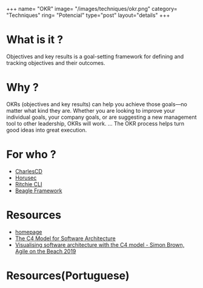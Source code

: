 +++
name= "OKR"
image= "/images/techniques/okr.png"
category= "Techniques"
ring= "Potencial"
type="post"
layout="details"
+++

# What is it ?

Objectives and key results is a goal-setting framework for defining and tracking objectives and their outcomes. 

# Why ?

OKRs (objectives and key results) can help you achieve those goals—no matter what kind they are. Whether you are looking to improve your individual goals, your company goals, or are suggesting a new management tool to other leadership, OKRs will work. ... The OKR process helps turn good ideas into great execution.


# For who ?

* [CharlesCD](https://charlescd.io/)
* [Horusec](https://horusec.io/site/)
* [Ritchie CLI](https://ritchiecli.io/)
* [Beagle Framework](https://usebeagle.io/)

# Resources
- [homepage](https://c4model.com/)
- [The C4 Model for Software Architecture](https://www.infoq.com/articles/C4-architecture-model/)
- [Visualising software architecture with the C4 model - Simon Brown, Agile on the Beach 2019](https://www.youtube.com/watch?v=x2-rSnhpw0g)

# Resources(Portuguese)
